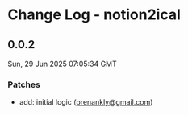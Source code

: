 # Change Log - notion2ical

<!-- This log was last generated on Sun, 29 Jun 2025 07:05:34 GMT and should not be manually modified. -->

<!-- Start content -->

## 0.0.2

Sun, 29 Jun 2025 07:05:34 GMT

### Patches

- add: initial logic (brenankly@gmail.com)
